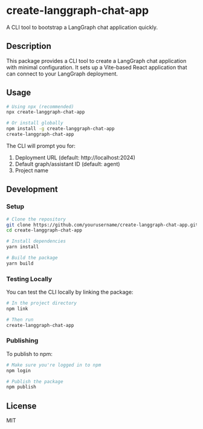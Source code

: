 # create-langgraph-chat-app

A CLI tool to bootstrap a LangGraph chat application quickly.

## Description

This package provides a CLI tool to create a LangGraph chat application with minimal configuration. It sets up a Vite-based React application that can connect to your LangGraph deployment.

## Usage

```bash
# Using npx (recommended)
npx create-langgraph-chat-app

# Or install globally
npm install -g create-langgraph-chat-app
create-langgraph-chat-app
```

The CLI will prompt you for:

1. Deployment URL (default: http://localhost:2024)
2. Default graph/assistant ID (default: agent)
3. Project name

## Development

### Setup

```bash
# Clone the repository
git clone https://github.com/yourusername/create-langgraph-chat-app.git
cd create-langgraph-chat-app

# Install dependencies
yarn install

# Build the package
yarn build
```

### Testing Locally

You can test the CLI locally by linking the package:

```bash
# In the project directory
npm link

# Then run
create-langgraph-chat-app
```

### Publishing

To publish to npm:

```bash
# Make sure you're logged in to npm
npm login

# Publish the package
npm publish
```

## License

MIT
